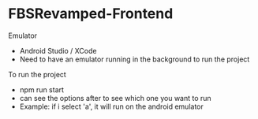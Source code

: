 # FBSRevamped-Frontend

Emulator
 - Android Studio / XCode 
 - Need to have an emulator running in the background to run the project 

To run the project
 - npm run start
 - can see the options after to see which one you want to run
 - Example: if i select 'a', it will run on the android emulator
